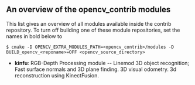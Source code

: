 An overview of the opencv_contrib modules
-----------------------------------------

This list gives an overview of all modules available inside the contrib repository.
To turn off building one of these module repositories, set the names in bold below to <reponame>

```
$ cmake -D OPENCV_EXTRA_MODULES_PATH=<opencv_contrib>/modules -D BUILD_opencv_<reponame>=OFF <opencv_source_directory>
```

- **kinfu**: RGB-Depth Processing module -- Linemod 3D object recognition; Fast surface normals and 3D plane finding. 3D visual odometry. 3d reconstruction using KinectFusion.
